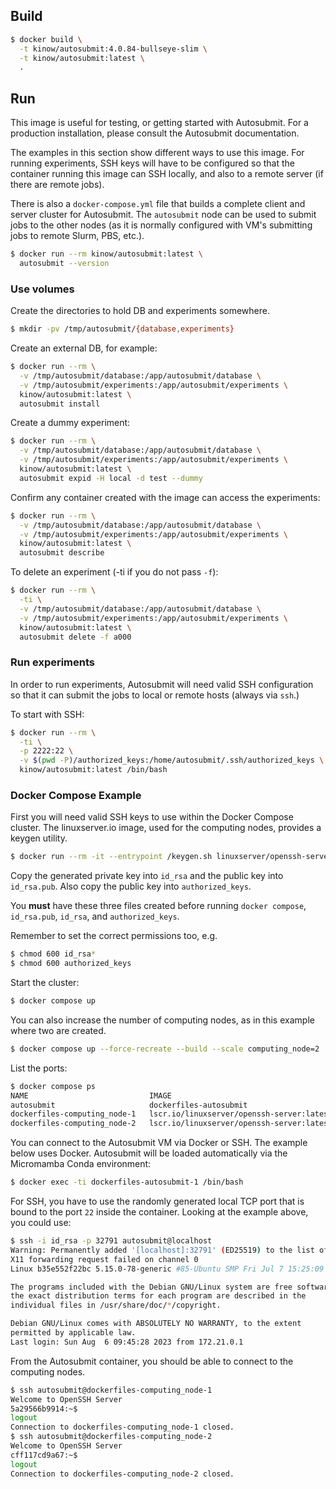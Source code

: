 ## Build

```bash
$ docker build \
  -t kinow/autosubmit:4.0.84-bullseye-slim \
  -t kinow/autosubmit:latest \
  .
```

## Run

This image is useful for testing, or getting started with Autosubmit.
For a production installation, please consult the Autosubmit documentation.

The examples in this section show different ways to use this image.
For running experiments, SSH keys will have to be configured so that
the container running this image can SSH locally, and also to a remote
server (if there are remote jobs).

There is also a `docker-compose.yml` file that builds a complete
client and server cluster for Autosubmit. The `autosubmit` node
can be used to submit jobs to the other nodes (as it is normally
configured with VM's submitting jobs to remote Slurm, PBS, etc.).

```bash
$ docker run --rm kinow/autosubmit:latest \
  autosubmit --version
```

### Use volumes

Create the directories to hold DB and experiments somewhere.

```bash
$ mkdir -pv /tmp/autosubmit/{database,experiments}
```

Create an external DB, for example:

```bash
$ docker run --rm \
  -v /tmp/autosubmit/database:/app/autosubmit/database \
  -v /tmp/autosubmit/experiments:/app/autosubmit/experiments \
  kinow/autosubmit:latest \
  autosubmit install
```

Create a dummy experiment:

```bash
$ docker run --rm \
  -v /tmp/autosubmit/database:/app/autosubmit/database \
  -v /tmp/autosubmit/experiments:/app/autosubmit/experiments \
  kinow/autosubmit:latest \
  autosubmit expid -H local -d test --dummy
```

Confirm any container created with the image can access the experiments:

```bash
$ docker run --rm \
  -v /tmp/autosubmit/database:/app/autosubmit/database \
  -v /tmp/autosubmit/experiments:/app/autosubmit/experiments \
  kinow/autosubmit:latest \
  autosubmit describe
```

To delete an experiment (-ti if you do not pass `-f`):

```bash
$ docker run --rm \
  -ti \
  -v /tmp/autosubmit/database:/app/autosubmit/database \
  -v /tmp/autosubmit/experiments:/app/autosubmit/experiments \
  kinow/autosubmit:latest \
  autosubmit delete -f a000
```

### Run experiments

In order to run experiments, Autosubmit will need valid
SSH configuration so that it can submit the jobs to local
or remote hosts (always via `ssh`.)

To start with SSH:

```bash
$ docker run --rm \
  -ti \
  -p 2222:22 \
  -v $(pwd -P)/authorized_keys:/home/autosubmit/.ssh/authorized_keys \
  kinow/autosubmit:latest /bin/bash
```

### Docker Compose Example

First you will need valid SSH keys to use within the Docker Compose
cluster. The linuxserver.io image, used for the computing nodes,
provides a keygen utility.

```bash
$ docker run --rm -it --entrypoint /keygen.sh linuxserver/openssh-server
```

Copy the generated private key into `id_rsa` and the public key
into `id_rsa.pub`. Also copy the public key into `authorized_keys`.

You **must** have these three files created before running `docker compose`,
`id_rsa.pub`, `id_rsa`, and `authorized_keys`.

Remember to set the correct permissions too, e.g.

```bash
$ chmod 600 id_rsa*
$ chmod 600 authorized_keys
```

Start the cluster:

```bash
$ docker compose up
```

You can also increase the number of computing nodes, as in this example
where two are created.

```bash
$ docker compose up --force-recreate --build --scale computing_node=2
```

List the ports:

```bash
$ docker compose ps
NAME                           IMAGE                                       COMMAND                  SERVICE             CREATED             STATUS              PORTS
autosubmit                     dockerfiles-autosubmit                      "sudo /usr/sbin/sshd…"   autosubmit          33 minutes ago      Up 32 minutes       0.0.0.0:32783->22/tcp, :::32783->22/tcp
dockerfiles-computing_node-1   lscr.io/linuxserver/openssh-server:latest   "/init"                  computing_node      33 minutes ago      Up 32 minutes       2222/tcp, 0.0.0.0:32782->22/tcp, :::32782->22/tcp
dockerfiles-computing_node-2   lscr.io/linuxserver/openssh-server:latest   "/init"                  computing_node      33 minutes ago      Up 32 minutes       2222/tcp, 0.0.0.0:32781->22/tcp, :::32781->22/tcp
```

You can connect to the Autosubmit VM via Docker or SSH. The example below
uses Docker. Autosubmit will be loaded automatically via the Micromamba
Conda environment:

```bash
$ docker exec -ti dockerfiles-autosubmit-1 /bin/bash
```

For SSH, you have to use the randomly generated local TCP port that
is bound to the port `22` inside the container. Looking at the example above,
you could use:

```bash
$ ssh -i id_rsa -p 32791 autosubmit@localhost
Warning: Permanently added '[localhost]:32791' (ED25519) to the list of known hosts.
X11 forwarding request failed on channel 0
Linux b35e552f22bc 5.15.0-78-generic #85-Ubuntu SMP Fri Jul 7 15:25:09 UTC 2023 x86_64

The programs included with the Debian GNU/Linux system are free software;
the exact distribution terms for each program are described in the
individual files in /usr/share/doc/*/copyright.

Debian GNU/Linux comes with ABSOLUTELY NO WARRANTY, to the extent
permitted by applicable law.
Last login: Sun Aug  6 09:45:28 2023 from 172.21.0.1
```

From the Autosubmit container, you should be able to connect to the
computing nodes.

```bash
$ ssh autosubmit@dockerfiles-computing_node-1
Welcome to OpenSSH Server
5a29566b9914:~$ 
logout
Connection to dockerfiles-computing_node-1 closed.
$ ssh autosubmit@dockerfiles-computing_node-2
Welcome to OpenSSH Server
cff117cd9a67:~$ 
logout
Connection to dockerfiles-computing_node-2 closed.
```
